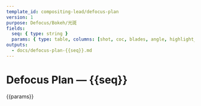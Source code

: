 ```yaml
---
template_id: compositing-lead/defocus-plan
version: 1
purpose: Defocus/Bokeh/光斑
fields:
  seq: { type: string }
  params: { type: table, columns: [shot, coc, blades, angle, highlight_halo, chroma_ab, notes] }
outputs:
  - docs/defocus-plan-{{seq}}.md
---
```


# Defocus Plan — {{seq}}

{{params}}
